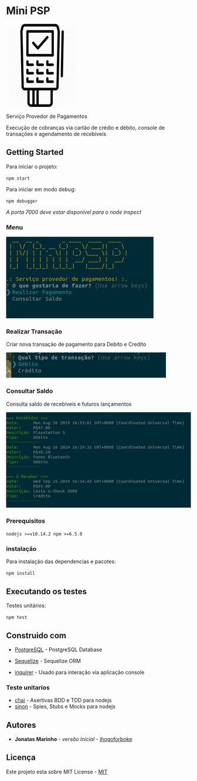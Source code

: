 # Mini PSP

![title](https://github.com/jhogoforbroke/minipsp/blob/master/img/title.png?raw=true)

Serviço Provedor de Pagamentos

Execução de cobranças via cartão de crédio e débito, console de transações e agendamento de recebiveis

## Getting Started

Para iniciar o projeto:

``
npm start
``

Para iniciar em modo debug:

``
npm debugger
``

_A porta 7000 deve estar disponivel para o node inspect_


### Menu

![imgmenu](https://raw.githubusercontent.com/jhogoforbroke/minipsp/master/img/1.png)

### Realizar Transação

Criar nova transação de pagamento para Debito e Credito

![imgpayopc](https://raw.githubusercontent.com/jhogoforbroke/minipsp/master/img/2.png)


### Consultar Saldo

Consulta saldo de recebiveis e futuros lançamentos

![imgtopay](https://raw.githubusercontent.com/jhogoforbroke/minipsp/master/img/3.png)


### Prerequisitos

``
nodejs >=v10.14.2
npm >=6.5.0
``

### instalação

Para instalação das dependencias e pacotes:

``
npm install
``

## Executando os testes

Testes unitários:

``
npm test
``

## Construido com

* [PostgreSQL](https://www.postgresql.org/docs/) - PostgreSQL Database
* [Sequelize](https://sequelize.org/master/) - Sequelize ORM

* [inquirer](https://www.npmjs.com/package/inquirer#documentation) - Usado para interação via aplicação console

### Teste unitarios

* [chai](https://www.chaijs.com/) - Asertivas BDD e TDD para nodejs
* [sinon](https://sinonjs.org/releases/v7.4.1/) - Spies, Stubs e Mocks para nodejs

## Autores

* **Jonatas Marinho** - *versão Inicial* - [jhogoforboke](https://github.com/jhogoforboke)

## Licença

Este projeto esta sobre MIT License - [MIT](https://pt.wikipedia.org/wiki/Licen%C3%A7a_MIT)
